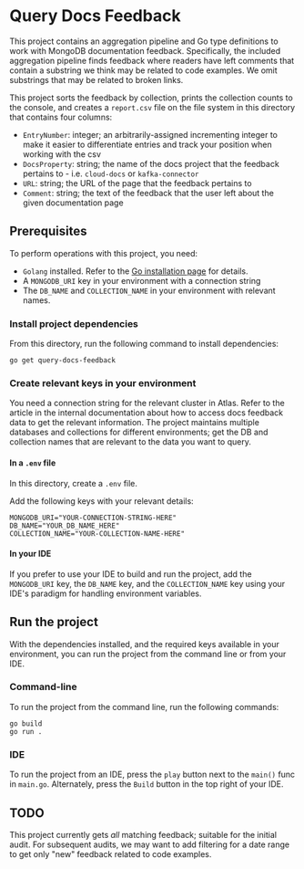 # Query Docs Feedback

This project contains an aggregation pipeline and Go type definitions to work with MongoDB documentation feedback.
Specifically, the included aggregation pipeline finds feedback where readers have left comments that contain a substring
we think may be related to code examples. We omit substrings that may be related to broken links.

This project sorts the feedback by collection, prints the collection counts to the console, and
creates a `report.csv` file on the file system in this directory that contains four columns:

- `EntryNumber`: integer; an arbitrarily-assigned incrementing integer to make it easier to differentiate entries and
  track your position when working with the csv
- `DocsProperty`: string; the name of the docs project that the feedback pertains to - i.e. `cloud-docs` or `kafka-connector`
- `URL`: string; the URL of the page that the feedback pertains to
- `Comment`: string; the text of the feedback that the user left about the given documentation page

## Prerequisites

To perform operations with this project, you need:

- `Golang` installed. Refer to the [Go installation page](https://go.dev/doc/install) for details.
- A `MONGODB_URI` key in your environment with a connection string
- The `DB_NAME` and `COLLECTION_NAME` in your environment with relevant names.

### Install project dependencies

From this directory, run the following command to install dependencies:

```shell
go get query-docs-feedback
```

### Create relevant keys in your environment

You need a connection string for the relevant cluster in Atlas. Refer to the article in the internal documentation
about how to access docs feedback data to get the relevant information. The project maintains multiple databases
and collections for different environments; get the DB and collection names that are relevant to the data you want to
query.

#### In a `.env` file

In this directory, create a `.env` file.

Add the following keys with your relevant details:

```
MONGODB_URI="YOUR-CONNECTION-STRING-HERE"
DB_NAME="YOUR_DB_NAME_HERE"
COLLECTION_NAME="YOUR-COLLECTION-NAME-HERE"
```

#### In your IDE

If you prefer to use your IDE to build and run the project, add the `MONGODB_URI` key, the `DB_NAME` key, and the
`COLLECTION_NAME` key using your IDE's paradigm for handling environment variables.

## Run the project

With the dependencies installed, and the required keys available in your environment, you can run the
project from the command line or from your IDE.

### Command-line

To run the project from the command line, run the following commands:

```
go build
go run .
```

### IDE

To run the project from an IDE, press the `play` button next to the `main()`
func in `main.go`. Alternately, press the `Build` button in the top right of
your IDE.

## TODO

This project currently gets *all* matching feedback; suitable for the initial
audit. For subsequent audits, we may want to add filtering for a date range to
get only "new" feedback related to code examples.
